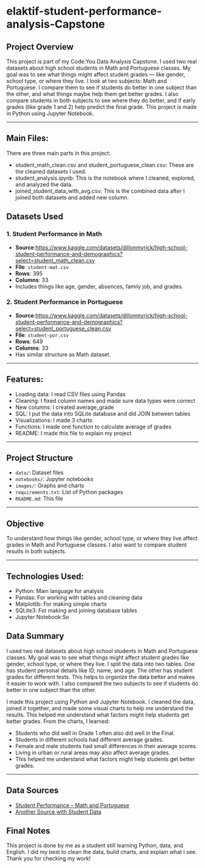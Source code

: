 # elaktif-student-performance-analysis-Capstone


## Project Overview
This project is part of my Code:You Data Analysis Capstone. I used two real datasets about high school students in Math and Portuguese classes. My goal was to see what things might affect student grades — like gender, school type, or where they live.
I look at two subjects: Math and Portuguese. I compare them to see if students do better in one subject than the other, and what things maybe help them get better grades.
I also compare students in both subjects to see where they do better, and if early grades (like grade 1 and 2) help predict the final grade.
This project is made in Python using Jupyter Notebook.


---
## Main Files:
There are three main parts in this project:
* student_math_clean.csv and student_portuguese_clean.csv: These are the cleaned datasets I used.
* student_analysis.ipynb: This is the notebook where I cleaned, explored, and analyzed the data.
* joined_student_data_with_avg.csv: This is the combined data after I joined both datasets and added new column.
## Datasets Used

### 1. Student Performance in Math

* **Source**:https://www.kaggle.com/datasets/dillonmyrick/high-school-student-performance-and-demographics?select=student_math_clean.csv
* **File**: `student-mat.csv`
* **Rows**: 395
* **Columns**: 33
* Includes things like age, gender, absences, family job, and grades.

### 2. Student Performance in Portuguese

* **Source**:https://www.kaggle.com/datasets/dillonmyrick/high-school-student-performance-and-demographics?select=student_portuguese_clean.csv
* **File**: `student-por.csv`
* **Rows**: 649
* **Columns**: 33
* Has similar structure as Math dataset.

---
## Features:
* Loading data:  I read CSV files using Pandas
* Cleaning: I fixed column names and made sure data types were correct
* New columns: I created average_grade 
* SQL: I put the data into SQLite database and did JOIN between tables
* Visualizations: I made 3 charts
* Functions: I made one function to calculate average of grades
* README: I made this file to explain my project

---
## Project Structure

* `data/`: Dataset files
* `notebooks/`: Jupyter notebooks
* `images/`: Graphs and charts
* `requirements.txt`: List of Python packages
* `README.md`: This file

---

## Objective

To understand how things like gender, school type, or where they live affect grades in Math and Portuguese classes. I also want to compare student results in both subjects.


---
## Technologies Used:
* Python: Main language for analysis
* Pandas: For working with tables and cleaning data
* Matplotlib: For making simple charts
* SQLite3: For making and joining database tables
* Jupyter Notebook:So 

 ## Data Summary
I used two real datasets about high school students in Math and Portuguese classes. My goal was to see what things might affect student grades like gender, school type, or where they live.
I split the data into two tables. One has student personal details like ID, name, and age.
The other has student grades for different tests.
This helps to organize the data better and makes it easier to work with.
I also compared the two subjects to see if students do better in one subject than the other.

I made this project using Python and Jupyter Notebook. I cleaned the data, joined it together, and made some visual charts to help me understand the results.
This helped me understand what factors might help students get better grades.
From the charts, I learned:

* Students who did well in Grade 1 often also did well in the Final.
* Students in different schools had different average grades.
* Female and male students had small differences in their average scores.
* Living in urban or rural areas may also affect average grades.
* This helped me understand what factors might help students get better grades.


---

## Data Sources

* [Student Performance – Math and Portuguese](https://archive.ics.uci.edu/ml/datasets/Student+Performance)
* [Another Source with Student Data](https://www.kaggle.com/datasets/dillonmyrick/high-school-student-performance-and-demographics)

## Final Notes
This project is done by me as a student still learning Python, data, and English. I did my best to clean the data, build charts, and explain what I see. Thank you for checking my work!

